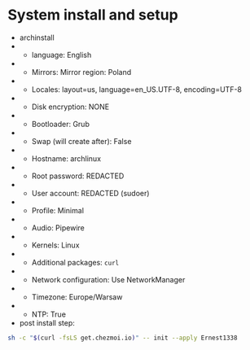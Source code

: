 # System install and setup

- archinstall
- - language: English
- - Mirrors: Mirror region: Poland
- - Locales: layout=us, language=en_US.UTF-8, encoding=UTF-8
- - Disk encryption: NONE
- - Bootloader: Grub
- - Swap (will create after): False
- - Hostname: archlinux
- - Root password: REDACTED
- - User account: REDACTED (sudoer)
- - Profile: Minimal
- - Audio: Pipewire
- - Kernels: Linux
- - Additional packages: `curl`
- - Network configuration: Use NetworkManager
- - Timezone: Europe/Warsaw
- - NTP: True
- post install step:
```bash
sh -c "$(curl -fsLS get.chezmoi.io)" -- init --apply Ernest1338
```
